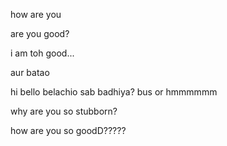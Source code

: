 how are you


are you good?


i am toh good...


aur batao



hi
bello
belachio
sab badhiya?
bus
or
hmmmmmm

why are you so stubborn?

how are you so goodD?????
